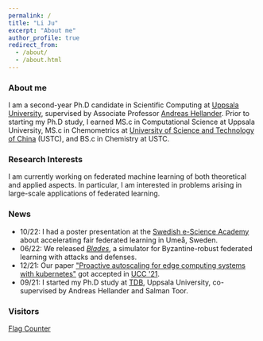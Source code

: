 ```yaml
---
permalink: /
title: "Li Ju"
excerpt: "About me"
author_profile: true
redirect_from: 
  - /about/
  - /about.html
---
```


### About me
I am a second-year Ph.D candidate in Scientific Computing at [Uppsala University](https://www.uu.se/en), 
supervised by Associate Professor [Andreas Hellander](https://www.it.uu.se/katalog/andreash). 
Prior to starting my Ph.D study, I earned MS.c in Computational Science at Uppsala
University, MS.c in Chemometrics at 
[University of Science and Technology of China](https://en.ustc.edu.cn/) (USTC),
and BS.c in Chemistry at USTC. 

### Research Interests
I am currently working on federated machine learning of both theoretical and applied aspects. 
In particular, I am interested in problems arising in large-scale applications of federated learning. 

### News
 - 10/22: I had a poster presentation at the [Swedish e-Science Academy](https://essenceofescience.se/programme-the-swedish-e-science-academy-on-5-6-october/)
   about accelerating fair federated learning in Umeå, Sweden. 
 - 06/22: We released [*Blades*](https://github.com/bladesteam/blades), 
a simulator for Byzantine-robust federated learning with attacks and defenses. 
 - 12/21: Our paper
["Proactive autoscaling for edge computing systems with kubernetes"](https://dl.acm.org/doi/10.1145/3492323.3495588)
got accepted in [UCC '21](https://ucc-conference.org/). 
 - 09/21: I started my Ph.D study at [TDB](https://www.it.uu.se/research/scientific_computing),
Uppsala University, co-supervised by Andreas Hellander
and Salman Toor. 

### Visitors
<script type="text/javascript" src="//cdn.livetrafficfeed.com/static/flag-counter/live.v2.js?row=5&col=2&cod=0&flg=1&bg=ffffff&txt=000000&ro=1&tz=Europe%2FStockholm"></script><noscript id="LTF_flags_href"><a href="https://livetrafficfeed.com/flag-counter">Flag Counter</a></noscript>
